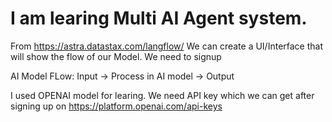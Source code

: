 # I am learing Multi AI Agent system.

From https://astra.datastax.com/langflow/ We can create a UI/Interface that will show the flow of our Model. We need to signup

AI Model FLow: Input -> Process in AI model -> Output

I used OPENAI model for learing. We need API key which we can get after signing up on https://platform.openai.com/api-keys
